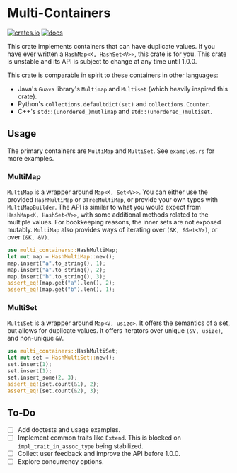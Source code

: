 # Multi-Containers
[![crates.io](https://img.shields.io/crates/v/multi_containers.svg)](https://crates.io/crates/multi_containers)
[![docs](https://docs.rs/multi_containers/badge.svg)](https://docs.rs/multi_containers)

This crate implements containers that can have duplicate values.
If you have ever written a `HashMap<K, HashSet<V>>`, this crate is for you.
This crate is unstable and its API is subject to change at any time until 1.0.0.

This crate is comparable in spirit to these containers in other languages:
- Java's `Guava` library's `Multimap` and `Multiset` (which heavily inspired this crate).
- Python's `collections.defaultdict(set)` and `collections.Counter`.
- C++'s `std::(unordered_)mutlimap` and `std::(unordered_)multiset`.

## Usage
The primary containers are `MultiMap` and `MultiSet`. See `examples.rs` for more examples.

### MultiMap
`MultiMap` is a wrapper around `Map<K, Set<V>>`.
You can either use the provided `HashMultiMap` or `BTreeMultiMap`, or provide your own types with `MultiMapBuilder`.
The API is similar to what you would expect from `HashMap<K, HashSet<V>>`, with some additional methods related to the multiple values.
For bookkeeping reasons, the inner sets are not exposed mutably.
`MultiMap` also provides ways of iterating over `(&K, &Set<V>)`, or over `(&K, &V)`.

```rust
use multi_containers::HashMultiMap;
let mut map = HashMultiMap::new();
map.insert("a".to_string(), 1);
map.insert("a".to_string(), 2);
map.insert("b".to_string(), 3);
assert_eq!(map.get("a").len(), 2);
assert_eq!(map.get("b").len(), 1);
```

### MultiSet
`MultiSet` is a wrapper around `Map<V, usize>`. It offers the semantics of a set, but allows for duplicate values.
It offers iterators over unique `(&V, usize)`, and non-unique `&V`.

```rust
use multi_containers::HashMultiSet;
let mut set = HashMultiSet::new();
set.insert(1);
set.insert(1);
set.insert_some(2, 3);
assert_eq!(set.count(&1), 2);
assert_eq!(set.count(&2), 3);
```


## To-Do
- [ ] Add doctests and usage examples.
- [ ] Implement common traits like `Extend`. This is blocked on `impl_trait_in_assoc_type` being stabilized.
- [ ] Collect user feedback and improve the API before 1.0.0.
- [ ] Explore concurrency options.